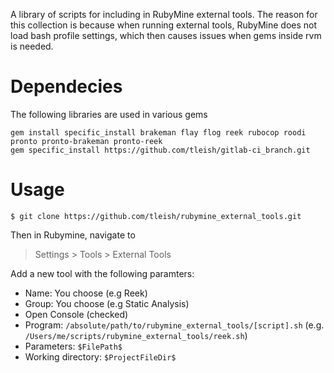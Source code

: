 A library of scripts for including in RubyMine external tools.  The reason for this collection is because when running external tools, RubyMine does not load bash profile settings, which then causes issues when gems inside rvm is needed.

# Dependecies

The following libraries are used in various gems

```
gem install specific_install brakeman flay flog reek rubocop roodi pronto pronto-brakeman pronto-reek
gem specific_install https://github.com/tleish/gitlab-ci_branch.git
```

# Usage

```
$ git clone https://github.com/tleish/rubymine_external_tools.git
```

Then in Rubymine, navigate to
> Settings > Tools > External Tools

Add a new tool with the following paramters:
* Name: You choose (e.g Reek)
* Group: You choose (e.g Static Analysis)
* Open Console (checked)
* Program: `/absolute/path/to/rubymine_external_tools/[script].sh` (e.g. `/Users/me/scripts/rubymine_external_tools/reek.sh`)
* Parameters: `$FilePath$`
* Working directory: `$ProjectFileDir$`
